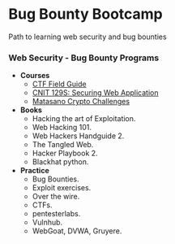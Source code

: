# Bug Bounty Bootcamp

Path to learning web security and bug bounties

### Web Security - Bug Bounty Programs

* **Courses** 
  * [CTF Field Guide](https://trailofbits.github.io/ctf/)
  * [CNIT 129S: Securing Web Application](https://samsclass.info/129S/129S_F16.shtml)
  * [Matasano Crypto Challenges](https://cryptopals.com/)
* **Books**
  * Hacking the art of Exploitation.
  * Web Hacking 101.
  * Web Hackers Handguide 2.
  * The Tangled Web.
  * Hacker Playbook 2.
  * Blackhat python.
* **Practice**
  * Bug Bounties.
  * Exploit exercises.
  * Over the wire.
  * CTFs.
  * pentesterlabs.
  * Vulnhub.
  * WebGoat, DVWA, Gruyere.
